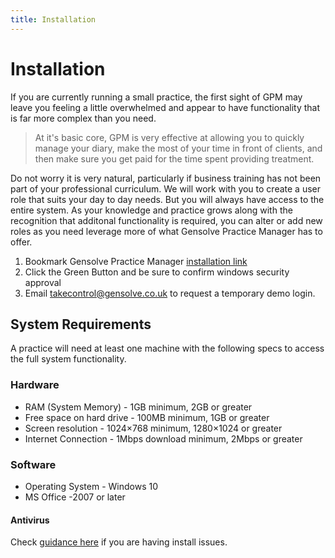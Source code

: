 ```yaml
---
title: Installation
---
```


# Installation

If you are currently running a small practice, the first sight of GPM may leave you feeling a little overwhelmed and appear to have functionality that is far more complex than you need.

> At it's basic core, GPM is very effective at allowing you to quickly manage your diary, make the most of your time in front of clients, and then make sure you get paid for the time spent providing treatment.

Do not worry it is very natural, particularly if business training has not been part of your professional curriculum. We will work with you to create a user role that suits your day to day needs. But you will always have access to the entire system. As your knowledge and practice grows along with the recognition that additonal functionality is required, you can alter or add new roles as you need leverage more of what Gensolve Practice Manager has to offer.

1. Bookmark Gensolve Practice Manager [installation link](http://software.gensolve.com/gpmuk/install.htm)
2. Click the Green Button and be sure to confirm windows security approval
3. Email takecontrol@gensolve.co.uk to request a temporary demo login.

## System Requirements

A practice will need at least one machine with the following specs to access the full system functionality.

### Hardware

- RAM (System Memory) - 1GB minimum, 2GB or greater
- Free space on hard drive - 100MB minimum, 1GB or greater
- Screen resolution - 1024×768 minimum, 1280×1024 or greater
- Internet Connection - 1Mbps download minimum, 2Mbps or greater

### Software

- Operating System - Windows 10
- MS Office -2007 or later

#### Antivirus

Check [guidance here](./antivirus) if you are having install issues.
